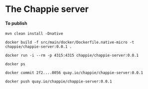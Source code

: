 # The Chappie server

#### To publish
`mvn clean install -Dnative`

`docker build -f src/main/docker/Dockerfile.native-micro -t chappie/chappie-server:0.0.1 .`

`docker run -i --rm -p 4315:4315 chappie/chappie-server:0.0.1`

`docker ps`

`docker commit 2f2....0056 quay.io/chappie/chappie-server:0.0.1`

`docker push quay.io/chappie/chappie-server:0.0.1`